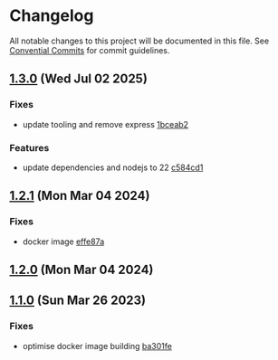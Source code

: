 # Changelog

All notable changes to this project will be documented in this file. See [Convential Commits](https://www.conventionalcommits.org/en/v1.0.0/#specification) for commit guidelines.

## [1.3.0](https://github.com/julusian/grafana-npm-versions/compare/v1.2.1...v1.3.0) (Wed Jul 02 2025)

### Fixes

- update tooling and remove express [1bceab2](https://github.com/julusian/grafana-npm-versions/commit/1bceab2a0492bf0c22b3f999904c8a7d1c0ce1bd)

### Features

- update dependencies and nodejs to 22 [c584cd1](https://github.com/julusian/grafana-npm-versions/commit/c584cd151619976ba33c073e3a7d4d3f43a2ef4f)

## [1.2.1](https://github.com/julusian/grafana-npm-versions/compare/v1.2.0...v1.2.1) (Mon Mar 04 2024)

### Fixes

- docker image [effe87a](https://github.com/julusian/grafana-npm-versions/commit/effe87a07dcce0a954e7e579d1088eed9183f705)

## [1.2.0](https://github.com/julusian/grafana-npm-versions/compare/v1.1.0...v1.2.0) (Mon Mar 04 2024)

## [1.1.0](https://github.com/julusian/grafana-npm-versions/compare/v1.0.0...v1.1.0) (Sun Mar 26 2023)

### Fixes

- optimise docker image building [ba301fe](https://github.com/julusian/grafana-npm-versions/commit/ba301fe416e6836a6866f0870166b49cffa0bc81)
